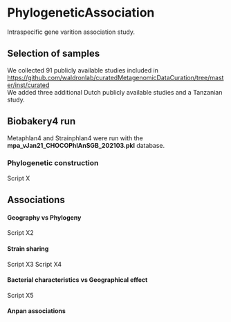 # PhylogeneticAssociation
Intraspecific gene varition association study.

## Selection of samples
We collected 91 publicly available studies included in https://github.com/waldronlab/curatedMetagenomicDataCuration/tree/master/inst/curated  
We added three additional Dutch publicly available studies and a Tanzanian study.  

## Biobakery4 run
Metaphlan4 and Strainphlan4 were run with the **mpa_vJan21_CHOCOPhlAnSGB_202103.pkl** database.

### Phylogenetic construction 
Script X
## Associations
#### Geography vs Phylogeny
Script X2
#### Strain sharing
Script X3
Script X4
#### Bacterial characteristics vs Geographical effect
Script X5
#### Anpan associations


 



